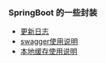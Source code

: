 ### SpringBoot 的一些封装

- [更新日志](updateLog.md)
- [swagger使用说明](framework-utils-parent/framework-utils-swagger/README.md)
- [本地缓存使用说明](cache-local-caffeine-spring-boot-starter/README.md)
